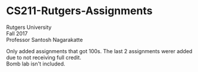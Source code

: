 # CS211-Rutgers-Assignments
Rutgers University  
Fall 2017  
Professor Santosh Nagarakatte  
  
Only added assignments that got 100s. The last 2 assignments werer added due to not receiving full credit.  
Bomb lab isn't included.
